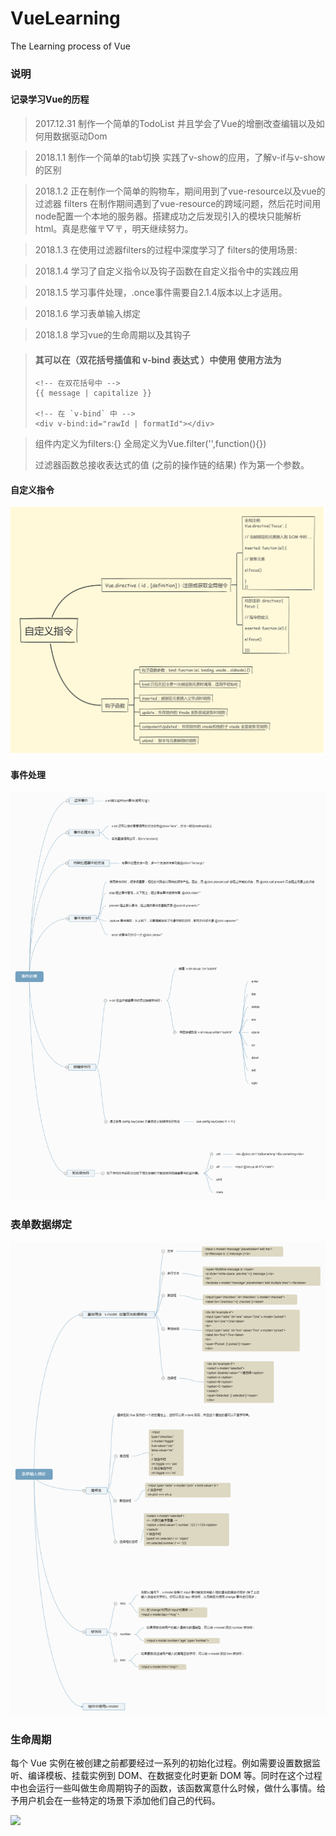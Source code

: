 # VueLearning
The Learning process of Vue

### 说明
#### 记录学习Vue的历程
> 2017.12.31 制作一个简单的TodoList 并且学会了Vue的增删改查编辑以及如何用数据驱动Dom

> 2018.1.1 制作一个简单的tab切换 实践了v-show的应用，了解v-if与v-show的区别

> 2018.1.2 正在制作一个简单的购物车，期间用到了vue-resource以及vue的过滤器 filters 在制作期间遇到了vue-resource的跨域问题，然后花时间用node配置一个本地的服务器。搭建成功之后发现引入的模块只能解析html。真是悲催〒▽〒，明天继续努力。

>2018.1.3 在使用过滤器filters的过程中深度学习了 filters的使用场景:

> 2018.1.4 学习了自定义指令以及钩子函数在自定义指令中的实践应用

> 2018.1.5  学习事件处理，.once事件需要自2.1.4版本以上才适用。

> 2018.1.6 学习表单输入绑定

> 2018.1.8 学习vue的生命周期以及其钩子



>#### 其可以在（**双花括号插值和 v-bind 表达式** ）中使用  使用方法为
>
>```
><!-- 在双花括号中 -->
>{{ message | capitalize }}
>
><!-- 在 `v-bind` 中 -->
><div v-bind:id="rawId | formatId"></div>
>```

> 组件内定义为filters:{}  全局定义为Vue.filter('',function(){})
>
> 过滤器函数总接收表达式的值 (之前的操作链的结果) 作为第一个参数。

#### 自定义指令

![](/img/direct.png)





#### 事件处理

![](img/handle.png)





### 表单数据绑定

![](img/form.png)



### 生命周期

每个 Vue 实例在被创建之前都要经过一系列的初始化过程。例如需要设置数据监听、编译模板、挂载实例到 DOM、在数据变化时更新 DOM 等。同时在这个过程中也会运行一些叫做生命周期钩子的函数，该函数寓意什么时候，做什么事情。给予用户机会在一些特定的场景下添加他们自己的代码。

![](https://user-gold-cdn.xitu.io/2018/1/2/160b6d545e5aefa2?imageslim)